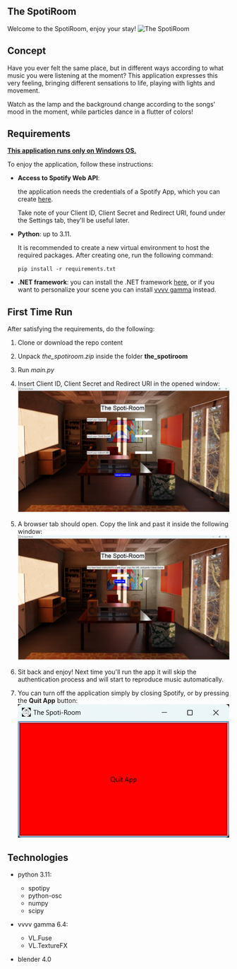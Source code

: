 ## The SpotiRoom
Welcome to the SpotiRoom, enjoy your stay!
![The SpotiRoom](/img/rendering_finale.png)

## Concept
Have you ever felt the same place, but in different ways according to what music you were listening at the moment?
This application expresses this very feeling, bringing different sensations to life, playing with lights and movement.

Watch as the lamp and the background change according to the songs' mood in the moment, while particles dance in a flutter of colors!

## Requirements
<u>**This application runs only on Windows OS.**</u>  

To enjoy the application, follow these instructions: 
- **Access to Spotify Web API**:

    the application needs the credentials of a Spotify App, which you can create [here](https://developer.spotify.com/).

    Take note of your Client ID, Client Secret and Redirect URI, found under the Settings tab, they'll be useful later.

- **Python**: up to 3.11.
    
    It is recommended to create a new virtual environment to host the required packages. After creating one, run the following command:

    ```
    pip install -r requirements.txt
    ```
- **.NET framework**:
    you can install the .NET framework [here](https://dotnet.microsoft.com), or if you want to personalize your scene you can install [vvvv gamma](https://visualprogramming.net/) instead.

## First Time Run

After satisfying the requirements, do the following:

1. Clone or download the repo content

2. Unpack _the_spotiroom.zip_ inside the folder __the_spotiroom__

3. Run _main.py_

4. Insert Client ID, Client Secret and Redirect URI in the opened window:
![Credentials](/img/credentials.png)

5. A browser tab should open. Copy the link and past it inside the following window:
![Link](/img/link.png)

6. Sit back and enjoy! Next time you'll run the app it will skip the authentication process and will start to reproduce music automatically.

7. You can turn off the application simply by closing Spotify, or by pressing the __Quit App__ button:
![Quit](/img/quit.png)

## Technologies

+ python 3.11:
    - spotipy
    - python-osc
    - numpy
    - scipy
+ vvvv gamma 6.4:
    - VL.Fuse
    - VL.TextureFX

+ blender 4.0